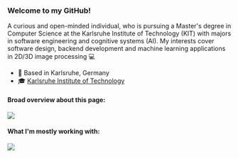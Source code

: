 ### Welcome to my GitHub!

A curious and open-minded individual, who is pursuing a Master's degree in Computer Science at the Karlsruhe Institute of Technology (KIT) with majors in software engineering and cognitive systems (AI). My interests cover software design, backend development and machine learning applications in 2D/3D image processing :computer:

* :round_pushpin:	Based in Karlsruhe, Germany
* :mortar_board:	[Karlsruhe Institute of Technology](https://www.kit.edu/)

#### Broad overview about this page:

<a href="https://github.com/holtvogt">
  <img align="center" src="https://github-readme-stats.vercel.app/api?username=holtvogt&hide=contribs&show_icons=true&include_all_commits=true&count_private=true&theme=github_dark&card_width=500">
</a>

#### What I'm mostly working with:

<a href="hhttps://github.com/holtvogt">
  <img align="center" src="https://github-readme-stats.vercel.app/api/top-langs/?username=holtvogt&hide=tex&theme=github_dark&card_width=500" />
</a>
